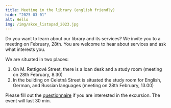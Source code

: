 ```yaml
---
title: Meeting in the library (english friendly)
hide: "2025-03-01"
alt: Hello
img: /img/akce_listopad_2023.jpg
---
```


Do you want to learn about our library and its services? We invite you to a meeting on February, 28th. You are welcome to hear about services and ask what interests you.

We are situated in two places:

1. On M. Rettigové Street, there is a loan desk and a study room (meeting on 28th February, 8.30)
2. In the building on Celetná Street is situated the study room for English, German, and Russian languages (meeting on 28th February, 13.00)

Please fill out the
[questionnaire](https://forms.office.com/Pages/ResponsePage.aspx?id=2naS4DT5hkC_CIgWogQUonkVoOQtgLlHl8b99n_NH_dUNlAxTDZKUlZaRExJSEdZRjQ4UE4zQVE0QS4u)
if you are interested in the excursion. The event will last 30 min.
